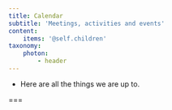 ```yaml
---
title: Calendar
subtitle: 'Meetings, activities and events'
content:
    items: '@self.children'
taxonomy:
    photon:
        - header
---
```


- Here are all the things we are up to.

===
